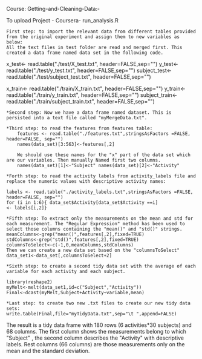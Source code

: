 Course: Getting-and-Cleaning-Data:-

To upload Project - Coursera- run_analysis.R

    First step: to import the relevant data from different tables provided from the original experiment and assign them to new variables as below: 
	All the text files in test folder are read and merged first. This created a data frame named data set in the following code. 

x_test<- read.table("./test/X_test.txt", header=FALSE,sep="")
y_test<- read.table("./test/y_test.txt", header=FALSE,sep="")
subject_test<-read.table("./test/subject_test.txt", header=FALSE,sep="")

x_train<- read.table("./train/X_train.txt", header=FALSE,sep="")
y_train<- read.table("./train/y_train.txt", header=FALSE,sep="")
subject_train<-read.table("./train/subject_train.txt", header=FALSE,sep="")

    *Second step: Now we have a data frame named dataset. This is persisted into a text file called "myMergeData.txt".

    *Third step: to read the features from features table: 
		features <- read.table("./features.txt",stringsAsFactors =FALSE, header=FALSE, sep="") 
		names(data_set)[3:563]<-features[,2] 
		
		We should use these names for the "x" part of the data set which are our variables. Then manually Named first two columns.
		names(data_set)[1]<-"Subject" names(data_set)[2]<-"Activity"

    *Forth step: to read the activity labels from activity_labels file and replace the numeric values with descriptive activity names: 

	labels <- read.table("./activity_labels.txt",stringsAsFactors =FALSE, header=FALSE, sep="") 
	for (i in 1:6){ data_set$Activity[data_set$Activity ==i] 
	<- labels[i,2]}

    *Fifth step: To extract only the measurements on the mean and std for each measurement. The "Regular Expression" method has been used to select those columns containing the "mean()" and "std()" strings. 
	meanColumns<-grep("mean()",features[,2],fixed=TRUE) 
	stdColumns<-grep("std()",features[,2],fixed=TRUE) 
	columnsToSelect<-c(-1,0,meanColumns,stdColumns) 
	Then we can create a new data set based on the "columnsToSelect" data_set1<-data_set[,columnsToSelect+2]

    *Sixth step: to create a second tidy data set with the average of each variable for each activity and each subject.

	library(reshape2) 
	myMelt<-melt(data_set1,id=c("Subject","Activity")) 
	Final<-dcast(myMelt,Subject+Activity~variable,mean)

    *Last step: to create two new .txt files to create our new tidy data sets: 
	write.table(Final,file="myTidyData.txt",sep="\t ",append=FALSE)

The result is a tidy data frame with 180 rows (6 activities*30 subjects) and 68 columns. The first column shows the measurements belong to which "Subject" , the second column describes the "Activity" with descriptive labels. Rest columns (66 columns) are those measurements only on the mean and the standard deviation. 